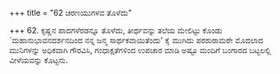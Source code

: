 +++
title = "62 ಚರಣಯುಗಳವ ತೊಳೆದು"

+++
62. ಕೃಷ್ಣನ ಪಾದಗಳೆರಡನ್ನೂ ತೊಳೆದು, ತೀರ್ಥವನ್ನು ತಲೆಯ ಮೇಲಿಟ್ಟು ಕೊಂಡು `ಮಹಾನುಭಾವನದರ್ಶನದಿಂದ ನನ್ನ ಜನ್ಮ ಸಾರ್ಥಕವಾಯಿತೆಂದು' ಕೈ ಮುಗಿದು ಪರಶುರಾಮರೇ ಮೊದಲಾದ ಮುನಿಗಳನ್ನು ಅಧಿಕವಾಗಿ ಗೌರವಿಸಿ, ಗಂಧಾಕ್ಷತೆಗಳಿಂದ ಉಪಚಾರ ಮಾಡಿ ಅಷ್ಟೂ ಮಂದಿಗೆ ಬಂಗಾರದ ಬಟ್ಟಲಲ್ಲಿ ವೀಳೆಯವನ್ನು ಕೊಟ್ಟನು.